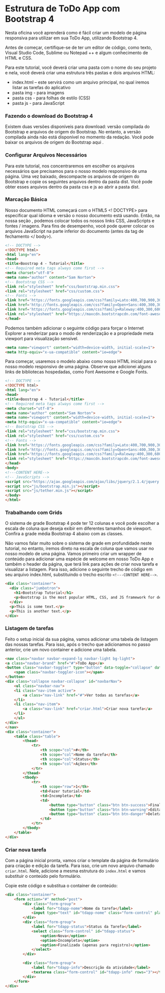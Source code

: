 # Estrutura de ToDo App com Bootstrap 4

Nesta oficina você aprenderá como é fácil criar um modelo de página responsiva para utilizar em sua ToDo App, utilizando Bootstrap 4. 

Antes de começar, certifique-se de ter um editor de código, como texto, Visual Studio Code, Sublime ou Notepad ++ e algum conhecimento de HTML e CSS.

Para este tutorial, você deverá criar uma pasta com o nome do seu projeto e nela, você deverá criar uma estrutura três pastas e dois arquivos HTML:

- index.html – este servirá como um arquivo principal, no qual iremos listar as tarefas do aplicativo
- pasta img - para imagens
- pasta css - para folhas de estilo (CSS)
- pasta js - para JavaScript

### Fazendo o download do Bootstrap 4
Existem duas versões disponíveis para download: versão compilada do Bootstrap e arquivos de origem do Bootstrap.
No entanto, a versão compilada ainda não está disponível no momento da redação. Você pode baixar os arquivos de origem do Bootstrap aqui .

### Configurar Arquivos Necessários
Para este tutorial, nos concentraremos em escolher os arquivos necessários que precisamos para o nosso modelo responsivo de uma página.
Uma vez baixado, descompacte os arquivos de origem do Bootstrap e copie os seguintes arquivos dentro da pasta dist. Você pode obter esses arquivos dentro da pasta css e js ao abrir a pasta dist.

### Marcação Básica
Nosso documento HTML começará com o HTML5 <! DOCTYPE> para especificar qual idioma e versão o nosso documento está usando. Então, na nossa seção <head>, podemos colocar todos os nossos links CSS, JavaScripts e fontes / imagens. Para fins de desempenho, você pode querer colocar os arquivos JavaScript na parte inferior do documento (antes da tag de fechamento </ body>). 
```html
<!-- DOCTYPE -->
<!DOCTYPE html>
<html lang="en">
<head>
<title>Boostrap 4 - Tutorial</title>
<!-- Required meta tags always come first -->
<meta charset="utf-8">
<meta name="author" content="Sam Norton">
<!-- Bootstrap CSS -->
<link rel="stylesheet" href="css/bootstrap.min.css">
<link rel="stylesheet" href="css/custom.css">
<!-- Fonts -->
<link href='https://fonts.googleapis.com/css?family=Lato:400,700,900,300' rel='stylesheet' type='text/css'>
<link href='http://fonts.googleapis.com/css?family=Open+Sans:400,300,300italic,400italic,600,600italic,700,700italic,800,800italic' rel='stylesheet' type='text/css'>
<link href='https://fonts.googleapis.com/css?family=Raleway:400,300,600,700,900' rel='stylesheet' type='text/css'>
<link rel="stylesheet" href="https://maxcdn.bootstrapcdn.com/font-awesome/4.4.0/css/font-awesome.min.css">
</head>
```

Podemos também adicionar o seguinte código para forçar o Internet Explorer a renderizar para o modo de renderização e a propriedade meta viewport para visualização sensível.

```html
<meta name="viewport" content="width=device-width, initial-scale=1">
<meta http-equiv="x-ua-compatible" content="ie=edge">
```

Para começar, usaremos o modelo abaixo como nosso HTML inicial para o nosso modelo responsivo de uma página. Observe que adicionei alguns links de bibliotecas hospedadas, como Font Awesome e Google Fonts. 

```html
<!-- DOCTYPE -->
<!DOCTYPE html>
<html lang="en">
<head>
<title>Boostrap 4 - Tutorial</title>
<!-- Required meta tags always come first -->
<meta charset="utf-8">
<meta name="author" content="Sam Norton">
<meta name="viewport" content="width=device-width, initial-scale=1">
<meta http-equiv="x-ua-compatible" content="ie=edge">
<!-- Bootstrap CSS -->
<link rel="stylesheet" href="css/bootstrap.min.css">
<link rel="stylesheet" href="css/custom.css">
<!-- Fonts -->
<link href='https://fonts.googleapis.com/css?family=Lato:400,700,900,300' rel='stylesheet' type='text/css'>
<link href='http://fonts.googleapis.com/css?family=Open+Sans:400,300,300italic,400italic,600,600italic,700,700italic,800,800italic' rel='stylesheet' type='text/css'>
<link href='https://fonts.googleapis.com/css?family=Raleway:400,300,600,700,900' rel='stylesheet' type='text/css'>
<link rel="stylesheet" href="https://maxcdn.bootstrapcdn.com/font-awesome/4.4.0/css/font-awesome.min.css">
</head>
<body>
<!---CONTENT HERE-->
<!-- JavaScripts -->
<script src="https://ajax.googleapis.com/ajax/libs/jquery/2.1.4/jquery.min.js"></script>
<script src="js/bootstrap.min.js"></script>
<script src="js/tether.min.js"></script>
</body>
</html>
```

### Trabalhando com Grids
O sistema de grade Bootstrap 4 pode ter 12 colunas e você pode escolher a escala de coluna que deseja exibir em diferentes tamanhos de viewport. Confira a grade média Bootstrap 4 abaixo com as classes.

Não vamos falar muito sobre o sistema de grade em profundidade neste tutorial, no entanto, iremos direto na escala de coluna que vamos usar no nosso modelo de uma página.
Vamos primeiro criar um wrapper de conteúdo para adicionar uma espécie de welcome em nosso ToDo App e também o header da página, que terá link para ações de criar nova tarefa e visualizar a listagem. Para isso, adicione o seguinte trecho de código em seu arquivo index.html, substituindo o trecho escrito ``<!---CONTENT HERE-->``.

```html
<div class="container">
  <div class="jumbotron">
    <h1>Bootstrap Tutorial</h1>      
    <p>Bootstrap is the most popular HTML, CSS, and JS framework for developing responsive, mobile-first projects on the web.</p>
  </div>
  <p>This is some text.</p>      
  <p>This is another text.</p>      
</div>
```

### Listagem de tarefas
Feito o setup inicial da sua página, vamos adicionar uma tabela de listagem das nossas tarefas. Para isso, após o trecho que adicionamos no passo anterior, crie um novo container e adicione uma tabela.

```html
<nav class="navbar navbar-expand-lg navbar-light bg-light">
<a class="navbar-brand" href="#">ToDo App</a>
<button class="navbar-toggler" type="button" data-toggle="collapse" data-target="#navbarNav" aria-controls="navbarNav" aria-expanded="false" aria-label="Toggle navigation">
    <span class="navbar-toggler-icon"></span>
</button>
<div class="collapse navbar-collapse" id="navbarNav">
    <ul class="navbar-nav">
    <li class="nav-item active">
        <a class="nav-link" href="#">Ver todas as tarefas</a>
    </li>
    <li class="nav-item">
        <a class="nav-link" href="criar.html">Criar nova tarefa</a>
    </li>        
    </ul>
</div>
</nav>
<div class="container">
    <table class="table">
        <thead>
            <tr>
                <th scope="col">#</th>
                <th scope="col">Nome da tarefa</th>
                <th scope="col">Status</th>
                <th scope="col">Ações</th>
            </tr>
        </thead>
        <tbody>
            <tr>
                <th scope="row">1</th>
                <td>Fazer tutorial</td>
                <td>Incompleta</td>
                <td>
                    <button type="button" class="btn btn-success">Finalizar</button>
                    <button type="button" class="btn btn-warning">Editar</button>
                    <button type="button" class="btn btn-danger">Deletar</button>
                </td>
            </tr>
        </tbody>
    </table>
</div>
```

### Criar nova tarefa
Com a página inicial pronta, vamos criar o template da página de formulário para criação e edição da tarefa. Para isso, crie um novo arquivo chamado ``criar.html``. Nele, adicione a mesma estrutura do ``index.html`` e vamos substituir o conteúdo pelo formulário.

Copie este código e substitua o container de conteúdo:

```html
<div class="container">
    <form action="#" method="post">
        <div class="form-group">
            <label for="tdapp-nome">Nome da tarefa</label>
            <input type="text" id="tdapp-nome" class="form-control" placeholder="Informe o nome da sua tarefa">
        </div>
        <div class="form-group">
            <label for="tdapp-status">Status da Tarefa</label>
            <select class="form-control" id="tdapp-status">
                <option>Nova</option>
                <option>Incompleta</option>
                <option>Finalizada (apenas para registro)</option>
            </select>
        </div>

        <div class="form-group">
            <label for="tdapp-info">Descrição da atividade</label>
            <textarea class="form-control" id="tdapp-info" rows="3"></textarea>
        </div>
    </form>
</div>
```
